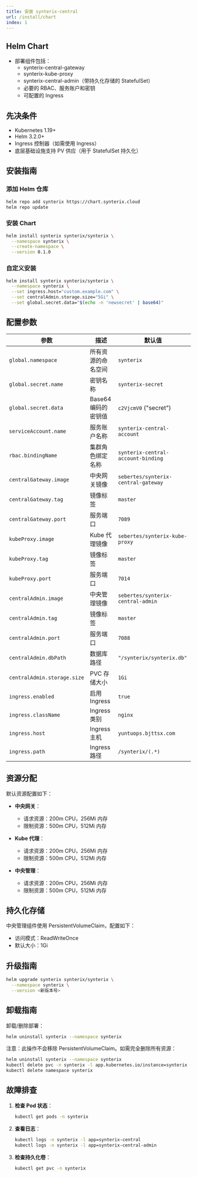 ```yaml
---
title: 安装 synterix-central
url: /install/chart
index: 1
---
```


## Helm Chart

- 部署组件包括：
    - synterix-central-gateway
    - synterix-kube-proxy
    - synterix-central-admin（带持久化存储的 StatefulSet）
    - 必要的 RBAC、服务账户和密钥
    - 可配置的 Ingress

## 先决条件

- Kubernetes 1.19+
- Helm 3.2.0+
- Ingress 控制器（如需使用 Ingress）
- 底层基础设施支持 PV 供应（用于 StatefulSet 持久化）

## 安装指南

### 添加 Helm 仓库

```bash
helm repo add synterix https://chart.synterix.cloud
helm repo update
```

### 安装 Chart

```bash
helm install synterix synterix/synterix \
  --namespace synterix \
  --create-namespace \
  --version 0.1.0
```

### 自定义安装

```bash
helm install synterix synterix/synterix \
  --namespace synterix \
  --set ingress.host="custom.example.com" \
  --set centralAdmin.storage.size="5Gi" \
  --set global.secret.data="$(echo -n 'newsecret' | base64)"
```

## 配置参数

| 参数 | 描述 | 默认值 |
|------|------|-------|
| `global.namespace` | 所有资源的命名空间 | `synterix` |
| `global.secret.name` | 密钥名称 | `synterix-secret` |
| `global.secret.data` | Base64 编码的密钥值 | `c2VjcmV0` ("secret") |
| `serviceAccount.name` | 服务账户名称 | `synterix-central-account` |
| `rbac.bindingName` | 集群角色绑定名称 | `synterix-central-account-binding` |
| `centralGateway.image` | 中央网关镜像 | `sebertes/synterix-central-gateway` |
| `centralGateway.tag` | 镜像标签 | `master` |
| `centralGateway.port` | 服务端口 | `7089` |
| `kubeProxy.image` | Kube 代理镜像 | `sebertes/synterix-kube-proxy` |
| `kubeProxy.tag` | 镜像标签 | `master` |
| `kubeProxy.port` | 服务端口 | `7014` |
| `centralAdmin.image` | 中央管理镜像 | `sebertes/synterix-central-admin` |
| `centralAdmin.tag` | 镜像标签 | `master` |
| `centralAdmin.port` | 服务端口 | `7088` |
| `centralAdmin.dbPath` | 数据库路径 | `"/synterix/synterix.db"` |
| `centralAdmin.storage.size` | PVC 存储大小 | `1Gi` |
| `ingress.enabled` | 启用 Ingress | `true` |
| `ingress.className` | Ingress 类别 | `nginx` |
| `ingress.host` | Ingress 主机 | `yuntuops.bjttsx.com` |
| `ingress.path` | Ingress 路径 | `/synterix/(.*)` |

## 资源分配

默认资源配置如下：

- **中央网关**：
    - 请求资源：200m CPU，256Mi 内存
    - 限制资源：500m CPU，512Mi 内存

- **Kube 代理**：
    - 请求资源：200m CPU，256Mi 内存
    - 限制资源：500m CPU，512Mi 内存

- **中央管理**：
    - 请求资源：200m CPU，256Mi 内存
    - 限制资源：500m CPU，512Mi 内存

## 持久化存储

中央管理组件使用 PersistentVolumeClaim，配置如下：

- 访问模式：ReadWriteOnce
- 默认大小：1Gi

## 升级指南

```bash
helm upgrade synterix synterix/synterix \
  --namespace synterix \
  --version <新版本号>
```

## 卸载指南

卸载/删除部署：

```bash
helm uninstall synterix --namespace synterix
```

注意：此操作不会移除 PersistentVolumeClaim。如需完全删除所有资源：

```bash
helm uninstall synterix --namespace synterix
kubectl delete pvc -n synterix -l app.kubernetes.io/instance=synterix
kubectl delete namespace synterix
```

## 故障排查

1. **检查 Pod 状态**：
   ```bash
   kubectl get pods -n synterix
   ```

2. **查看日志**：
   ```bash
   kubectl logs -n synterix -l app=synterix-central
   kubectl logs -n synterix -l app=synterix-central-admin
   ```

3. **检查持久化卷**：
   ```bash
   kubectl get pvc -n synterix